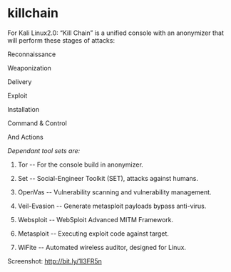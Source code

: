 # killchain
For Kali Linux2.0:
“Kill Chain” is a unified console with an anonymizer that will perform these stages of attacks:

Reconnaissance

Weaponization

Delivery

Exploit

Installation

Command & Control 

And Actions

*Dependant tool sets are:*

1)  Tor -- For the console build in anonymizer.

2)  Set -- Social-Engineer Toolkit (SET), attacks against humans.

3)  OpenVas --  Vulnerability scanning and vulnerability management.

4)  Veil-Evasion -- Generate metasploit payloads bypass anti-virus.

5)  Websploit -- WebSploit Advanced MITM Framework.

6)  Metasploit -- Executing exploit code against target.

7)  WiFite -- Automated wireless auditor, designed for Linux.

Screenshot: 
http://bit.ly/1I3FR5n
